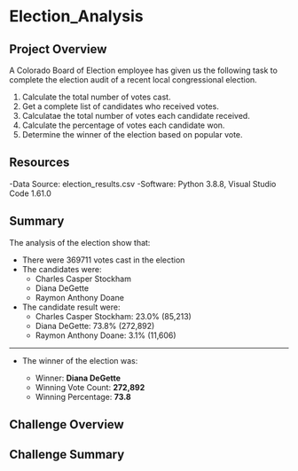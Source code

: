 # Election_Analysis

## Project Overview

A Colorado Board of Election employee has given us the following task to complete the election audit of a recent local congressional election.

1. Calculate the total number of votes cast.
2. Get a complete list of candidates who received votes.
3. Calculatae the total number of votes each candidate received.
4. Calculate the percentage of votes each candidate won.
5. Determine the winner of the election based on popular vote.

## Resources
-Data Source: election_results.csv
-Software: Python 3.8.8, Visual Studio Code 1.61.0

## Summary

The analysis of the election show that:

- There were 369711 votes cast in the election 
- The candidates were:
    - Charles Casper Stockham
    - Diana DeGette
    - Raymon Anthony Doane
- The candidate result were:
    -   Charles Casper Stockham: 23.0% (85,213)
    -   Diana DeGette: 73.8% (272,892)
    -   Raymon Anthony Doane: 3.1% (11,606)
-------------------------
- The winner of the election was:

     - Winner: **Diana DeGette**
     - Winning Vote Count: **272,892**
     - Winning Percentage: **73.8**

## Challenge Overview



## Challenge Summary
